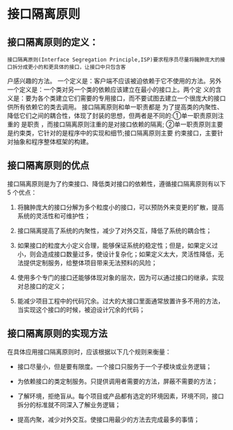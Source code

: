 # 接口隔离原则

## 接口隔离原则的定义：
	接口隔离原则(Interface Segregation Principle,ISP)要求程序员尽量将臃肿庞大的接口拆分成更小的和更具体的接口，让接口中只包含客
户感兴趣的方法。
	一个定义是：客户端不应该被迫依赖于它不使用的方法。另外一个定义是：一个类对另一个类的依赖应该建立在最小的接口上。两个定
义的含义是：要为各个类建立它们需要的专用接口，而不要试图去建立一个很庞大的接口供所有依赖它的类去调用。
	接口隔离原则和单一职责都是 为了提高类的内聚性、降低它们之间的耦合性，体现了封装的思想，但两者是不同的:①单一职责原则注重的
是职责 ，而接口隔离原则注重的是对接口依赖的隔离; ②单一职责原则主要是约束类，它针对的是程序中的实现和细节;接口隔离原则主要
约束接口，主要针对抽象和程序整体框架的构建。

## 接口隔离原则的优点

接口隔离原则是为了约束接口、降低类对接口的依赖性，遵循接口隔离原则有以下 5
个优点：

1.  将臃肿庞大的接口分解为多个粒度小的接口，可以预防外来变更的扩散，提高系统的灵活性和可维护性；

2.  接口隔离提高了系统的内聚性，减少了对外交互，降低了系统的耦合性；

3.  如果接口的粒度大小定义合理，能够保证系统的稳定性；但是，如果定义过小，则会造成接口数量过多，使设计复杂化；如果定义太大，灵活性降低，无法提供定制服务，给整体项目带来无法预料的风险；

4.  使用多个专门的接口还能够体现对象的层次，因为可以通过接口的继承，实现对总接口的定义；

5.  能减少项目工程中的代码冗余。过大的大接口里面通常放置许多不用的方法，当实现这个接口的时候，被迫设计冗余的代码；

## 接口隔离原则的实现方法

在具体应用接口隔离原则时，应该根据以下几个规则来衡量：

-   接口尽量小，但是要有限度。一个接口只服务于一个子模块或业务逻辑；

-   为依赖接口的类定制服务。只提供调用者需要的方法，屏蔽不需要的方法；

-   了解环境，拒绝盲从。每个项目或产品都有选定的环境因素，环境不同，接口拆分的标准就不同深入了解业务逻辑；

-   提高内聚，减少对外交互。使接口用最少的方法去完成最多的事情；

